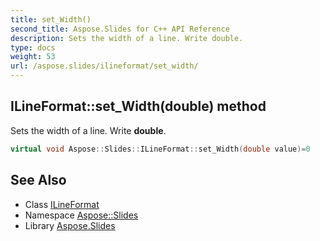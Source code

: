 ```yaml
---
title: set_Width()
second_title: Aspose.Slides for C++ API Reference
description: Sets the width of a line. Write double.
type: docs
weight: 53
url: /aspose.slides/ilineformat/set_width/
---
```

## ILineFormat::set_Width(double) method


Sets the width of a line. Write **double**.

```cpp
virtual void Aspose::Slides::ILineFormat::set_Width(double value)=0
```

## See Also

* Class [ILineFormat](../)
* Namespace [Aspose::Slides](../../)
* Library [Aspose.Slides](../../../)
